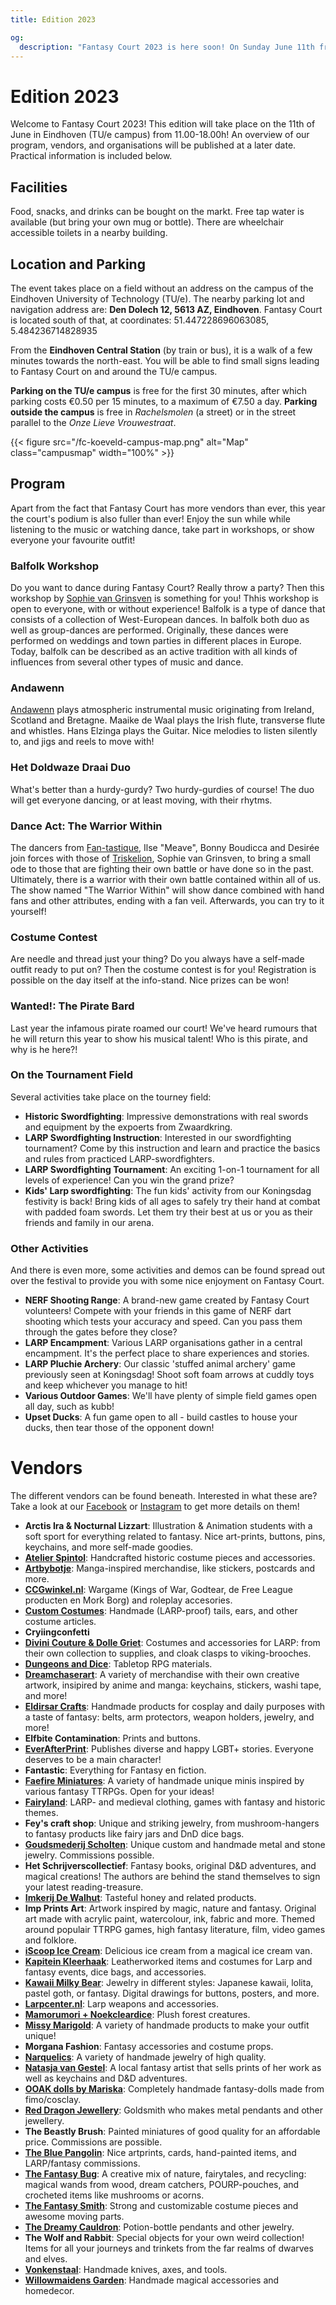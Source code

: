 ```yaml
---
title: Edition 2023

og:
  description: "Fantasy Court 2023 is here soon! On Sunday June 11th from 11.00-18.00h on the TU/e campus, join Fantasy Court and their collection of LARP and fantasy-related market and multiple activities for people of all ages."
---
```


# Edition 2023
Welcome to Fantasy Court 2023! This edition will take place on the 11th of June in Eindhoven (TU/e campus) from 11.00-18.00h! An overview of our program, vendors, and organisations will be published at a later date. Practical information is included below.

## Facilities
Food, snacks, and drinks can be bought on the markt. Free tap water is available (but bring your own mug or bottle). There are wheelchair accessible toilets in a nearby building.

## Location and Parking
The event takes place on a field without an address on the campus of the Eindhoven University of Technology (TU/e). The nearby parking lot and navigation address are: **Den Dolech 12, 5613 AZ, Eindhoven**. Fantasy Court is located south of that, at coordinates: 51.447228696063085, 5.484236714828935

From the **Eindhoven Central Station** (by train or bus), it is a walk of a few minutes towards the north-east. You will be able to find small signs leading to Fantasy Court on and around the TU/e campus.

**Parking on the TU/e campus** is free for the first 30 minutes, after which parking costs €0.50 per 15 minutes, to a maximum of €7.50 a day. **Parking outside the campus** is free in _Rachelsmolen_ (a street) or in the street parallel to the _Onze Lieve Vrouwestraat_.

{{< figure src="/fc-koeveld-campus-map.png" alt="Map" class="campusmap" width="100%" >}}

## Program
<!-- {{< figure src="/images/2022/fc-2022-program-en.jpg" alt="Program FC 2022" width="100%" >}}-->
Apart from the fact that Fantasy Court has more vendors than ever, this year the court's podium is also fuller than ever! Enjoy the sun while while listening to the music or watching dance, take part in workshops, or show everyone your favourite outfit!

### Balfolk Workshop
Do you want to dance during Fantasy Court? Really throw a party? Then this workshop by [Sophie van Grinsven](https://www.facebook.com/sophie.vangrinsven.5) is something for you! Thhis workshop is open to everyone, with or without experience!
Balfolk is a type of dance that consists of a collection of West-European dances. In balfolk both duo as well as group-dances are performed. Originally, these dances were performed on weddings and town parties in different places in Europe. Today, balfolk can be described as an active tradition with all kinds of influences from several other types of music and dance.

### Andawenn
[Andawenn](https://www.facebook.com/Andawenn) plays atmospheric instrumental music originating from Ireland, Scotland and Bretagne. Maaike de Waal plays the Irish flute, transverse flute and whistles. Hans Elzinga plays the Guitar. Nice melodies to listen silently to, and jigs and reels to move with!

### Het Doldwaze Draai Duo
What's better than a hurdy-gurdy? Two hurdy-gurdies of course! The duo will get everyone dancing, or at least moving, with their rhytms.

### Dance Act: The Warrior Within
The dancers from [Fan-tastique](https://www.facebook.com/DancersFantastique), Ilse "Meave", Bonny Boudicca and Desirée join forces with those of [Triskelion](https://www.facebook.com/triskeliondanceandcreativecourses), Sophie van Grinsven, to bring a small ode to those that are fighting their own battle or have done so in the past. Ultimately, there is a warrior with their own battle contained within all of us. The show named "The Warrior Within" will show dance combined with hand fans and other attributes, ending with a fan veil. Afterwards, you can try to it yourself!

### Costume Contest
Are needle and thread just your thing? Do you always have a self-made outfit ready to put on? Then the costume contest is for you! Registration is possible on the day itself at the info-stand. Nice prizes can be won!

### Wanted!: The Pirate Bard
Last year the infamous pirate roamed our court! We've heard rumours that he will return this year to show his musical talent! Who is this pirate, and why is he here?!


### On the Tournament Field
Several activities take place on the tourney field:
- **Historic Swordfighting**: Impressive demonstrations with real swords and equipment by the expoerts from Zwaardkring.
- **LARP Swordfighting Instruction**: Interested in our swordfighting tournament? Come by this instruction and learn and practice the basics and rules from practiced LARP-swordfighters.
- **LARP Swordfighting Tournament**: An exciting 1-on-1 tournament for all levels of experience! Can you win the grand prize?
- **Kids' Larp swordfighting**: The fun kids' activity from our Koningsdag festivity is back! Bring kids of all ages to safely try their hand at combat with padded foam swords. Let them try their best at us or you as their friends and family in our arena.

### Other Activities
And there is even more, some activities and demos can be found spread out over the festival to provide you with some nice enjoyment on Fantasy Court.
- **NERF Shooting Range**: A brand-new game created by Fantasy Court volunteers! Compete with your friends in this game of NERF dart shooting which tests your accuracy and speed. Can you pass them through the gates before they close?
- **LARP Encampment**: Various LARP organisations gather in a central encampment. It's the perfect place to share experiences and stories.
- **LARP Pluchie Archery**: Our classic 'stuffed animal archery' game previously seen at Koningsdag! Shoot soft foam arrows at cuddly toys and keep whichever you manage to hit!
- **Various Outdoor Games**: We'll have plenty of simple field games open all day, such as kubb!
- **Upset Ducks**: A fun game open to all - build castles to house your ducks, then tear those of the opponent down!

# Vendors
The different vendors can be found beneath. Interested in what these are? Take a look at our [Facebook](https://www.facebook.com/FantasyCourt/) or [Instagram](http://instagram.com/fantasycourtnl) to get more details on them!
- **Arctis Ira & Nocturnal Lizzart**: Illustration & Animation students with a soft sport for everything related to fantasy. Nice art-prints, buttons, pins, keychains, and more self-made goodies.
- **[Atelier Spintol](https://www.facebook.com/AtelierSpintol/)**: Handcrafted historic costume pieces and accessories.
- **[Artbybotje](http://instagram.com/artbybotje)**: Manga-inspired merchandise, like stickers, postcards and more.
- **[CCGwinkel.nl](https://www.ccgwinkel.nl/)**: Wargame (Kings of War, Godtear, de Free League producten en Mork Borg) and roleplay accesories.
- **[Custom Costumes](https://customcostumes.nl/)**: Handmade (LARP-proof) tails, ears, and other costume articles.
- **Cryiingconfetti**
- **[Divini Couture & Dolle Griet](https://www.dolle-griet.nl/)**: Costumes and accessories for LARP: from their own collection to supplies, and cloak clasps to viking-brooches.
- **[Dungeons and Dice](https://dungeonsanddice.nl/)**: Tabletop RPG materials.
- **[Dreamchaserart](https://dreamchasergallery.com/)**: A variety of merchandise with their own creative artwork, insipired by anime and manga: keychains, stickers, washi tape, and more!
- **[Eldirsar Crafts](https://www.eldirsarcrafts.nl/)**: Handmade products for cosplay and daily purposes with a taste of fantasy: belts, arm protectors, weapon holders, jewelry, and more!
- **Elfbite Contamination**: Prints and buttons.
- **[EverAfterPrint](https://everafterprint.com/)**: Publishes diverse and happy LGBT+ stories. Everyone deserves to be a main character!
- **Fantastic**: Everything for Fantasy en fiction.
- **[Faefire Miniatures](https://www.instagram.com/faefireminiatures/)**: A variety of handmade unique minis inspired by various fantasy TTRPGs. Open for your ideas!
- **[Fairyland](https://www.fantasyshop-fairyland.nl)**: LARP- and medieval clothing, games with fantasy and historic themes.
- **Fey's craft shop**: Unique and striking jewelry, from mushroom-hangers to fantasy products like fairy jars and DnD dice bags.
- **[Goudsmederij Scholten](https://www.goudsmederijscholten.nl/)**: Unique custom and handmade metal and stone jewelry. Commissions possible.
- **Het Schrijverscollectief**: Fantasy books, original D&D adventures, and magical creations! The authors are behind the stand themselves to sign your latest reading-treasure.
- **[Imkerij De Walhut](https://www.imkerijdewalhut.nl/)**: Tasteful honey and related products.
- **Imp Prints Art**: Artwork inspired by magic, nature and fantasy. Original art made with acrylic paint, watercolour, ink, fabric and more. Themed around populair TTRPG games, high fantasy literature, film, video games and folklore.
- **[iScoop Ice Cream](https://iscoop.nl/)**: Delicious ice cream from a magical ice cream van.
- **[Kapitein Kleerhaak](https://www.facebook.com/kapiteinkleerhaak)**: Leatherworked items and costumes for Larp and fantasy events, dice bags, and accessories.
- **[Kawaii Milky Bear](https://kawaiimilkybear.sumupstore.com/)**: Jewelry in different styles: Japanese kawaii, lolita, pastel goth, or fantasy. Digital drawings for buttons, posters, and more.
- **[Larpcenter.nl](https://www.larpcenter.nl/)**: Larp weapons and accessories.
- **[Mamorumori + Noekcleardice](https://www.mamorumori.com)**: Plush forest creatures.
- **[Missy Marigold](https://www.etsy.com/nl/shop/MissyMarigold)**: A variety of handmade products to make your outfit unique!
- **Morgana Fashion**: Fantasy accessories and costume props.
- **[Narquelics](https://www.narquelics.com/)**: A variety of handmade jewelry of high quality.
- **[Natasja van Gestel](https://www.etsy.com/shop/natasjavangestel/)**: A local fantasy artist that sells prints of her work as well as keychains and D&D adventures.
- **[OOAK dolls by Mariska](https://www.instagram.com/mariskatempelaar/)**: Completely handmade fantasy-dolls made from fimo/cosclay.
- **[Red Dragon Jewellery](https://www.facebook.com/Red-Dragon-Jewellery-124341941565249/)**: Goldsmith who makes metal pendants and other jewellery.
- **The Beastly Brush**: Painted miniatures of good quality for an affordable price. Commissions are possible.
- **[The Blue Pangolin](https://thebluepangolin.com/)**: Nice artprints, cards, hand-painted items, and LARP/fantasy commissions.
- **[The Fantasy Bug](https://www.thefantasybug.nl)**: A creative mix of nature, fairytales, and recycling: magical wands from wood, dream catchers, POURP-pouches, and crocheted items like mushrooms or acorns.
- **[The Fantasy Smith](https://fantasysmith.nl/)**: Strong and customizable costume pieces and awesome moving parts.
- **[The Dreamy Cauldron](https://www.instagram.com/thedreamycauldron.shop/)**: Potion-bottle pendants and other jewelry.
- **The Wolf and Rabbit**: Special objects for your own weird collection! Items for all your journeys and trinkets from the far realms of dwarves and elves.
- **[Vonkenstaal](https://www.etsy.com/nl/shop/Vonkenstaal)**: Handmade knives, axes, and tools.
- **[Willowmaidens Garden](https://www.etsy.com/shop/WillowmaidensGarden)**: Handmade magical accessories and homedecor.

